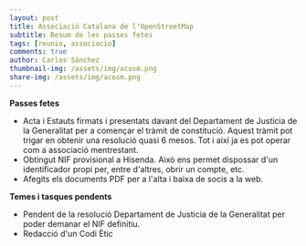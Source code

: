 ```yaml
---
layout: post
title: Associació Catalana de l'OpenStreetMap
subtitle: Resum de les passes fetes
tags: [reunio, associacio]
comments: true
author: Carlos Sánchez
thumbnail-img: /assets/img/acosm.png
share-img: /assets/img/acosm.png
---
```


**Passes fetes**

- Acta i Estauts firmats i presentats davant del Departament de Justicia de la Generalitat per a començar el tràmit de constitució. Aquest tràmit pot trigar en obtenir una resolució quasi 6 mesos. Tot i així ja es pot operar com a associació mentrestant.
- Obtingut NIF provisional a Hisenda. Això ens permet dispossar d'un identificador propi per, entre d'altres, obrir un compte, etc.
- Afegits els documents PDF per a l'alta i baixa de socis a la web.

**Temes i tasques pendents**

- Pendent de la resolució Departament de Justicia de la Generalitat per poder demanar el NIF definitiu.
- Redacció d'un Codi Ètic
